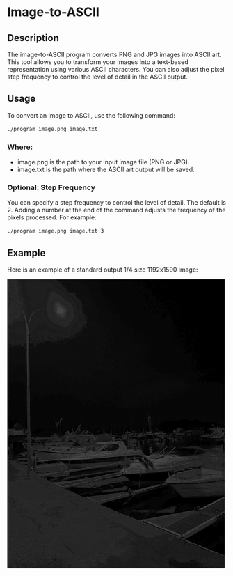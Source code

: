 # Image-to-ASCII

## Description

The image-to-ASCII program converts PNG and JPG images into ASCII art. This tool allows you to transform your images into a text-based representation using various ASCII characters. You can also adjust the pixel step frequency to control the level of detail in the ASCII output.


## Usage
To convert an image to ASCII, use the following command:
```bash
./program image.png image.txt
```
### Where:
- image.png is the path to your input image file (PNG or JPG).
- image.txt is the path where the ASCII art output will be saved.

### Optional: Step Frequency
You can specify a step frequency to control the level of detail. The default is 2. Adding a number at the end of the command adjusts the frequency of the pixels processed. For example:
```bash
./program image.png image.txt 3
```

## Example
Here is an example of a standard output 1/4 size 1192x1590 image:

<img src="example.png" width=500>
